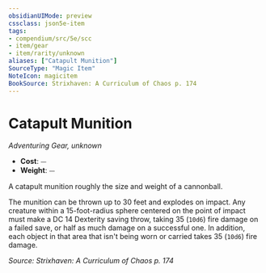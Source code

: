 ```yaml
---
obsidianUIMode: preview
cssclass: json5e-item
tags:
- compendium/src/5e/scc
- item/gear
- item/rarity/unknown
aliases: ["Catapult Munition"]
SourceType: "Magic Item"
NoteIcon: magicitem
BookSource: Strixhaven: A Curriculum of Chaos p. 174
---
```

# Catapult Munition
*Adventuring Gear, unknown*  

- **Cost**: ⏤
- **Weight**: ⏤

A catapult munition roughly the size and weight of a cannonball.

The munition can be thrown up to 30 feet and explodes on impact. Any creature within a 15-foot-radius sphere centered on the point of impact must make a DC 14 Dexterity saving throw, taking 35 (`10d6`) fire damage on a failed save, or half as much damage on a successful one. In addition, each object in that area that isn't being worn or carried takes 35 (`10d6`) fire damage.

*Source: Strixhaven: A Curriculum of Chaos p. 174*